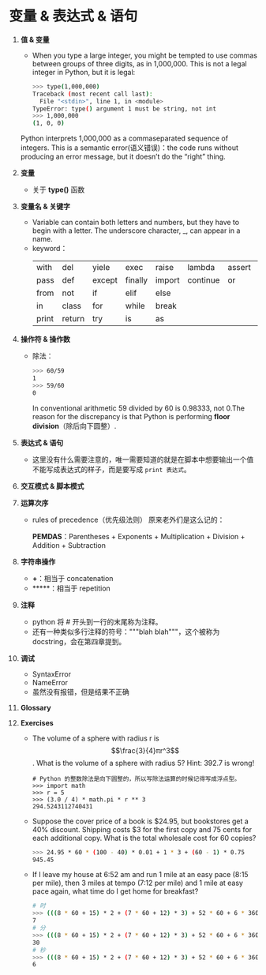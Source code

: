 # 变量 & 表达式 & 语句

1. **值 & 变量**

   * When you type a large integer, you might be tempted to use commas between groups of three digits, as in 1,000,000. This is not a legal integer in Python, but it is legal:
     ~~~ bash
     >>> type(1,000,000)
     Traceback (most recent call last):
       File "<stdin>", line 1, in <module>
     TypeError: type() argument 1 must be string, not int
     >>> 1,000,000
     (1, 0, 0)
     ~~~
   
   Python interprets 1,000,000 as a commaseparated sequence of integers. This is a semantic error(语义错误)：the code runs without producing an error message, but it doesn’t do the “right” thing.

2. **变量**
   
   * 关于 **type()** 函数

3. **变量名 & 关键字**
   
   * Variable can contain both letters and numbers, but they have to begin with a letter. The underscore character, _, can appear in a name.
   * keyword：
     <table>
        <tr>
           <td>with</td>
           <td>del</td>
           <td>yiele</td>
           <td>exec</td>
           <td>raise</td>
           <td>lambda</td>
           <td>assert</td>
           <td>global</td>
        </tr>
        <tr>
           <td>pass</td>
           <td>def</td>
           <td>except</td>
           <td>finally</td>
           <td>import</td>
           <td>continue</td>
           <td>or</td>
           <td>and</td>
        </tr>
        <tr>
           <td>from</td>
           <td>not</td>
           <td>if</td>
           <td>elif</td>
           <td>else</td>
        </tr>
        <tr>
           <td>in</td>
           <td>class</td>
           <td>for</td>
           <td>while</td>
           <td>break</td>
        </tr>
        <tr>
           <td>print</td>
           <td>return</td>
           <td>try</td>
           <td>is</td>
           <td>as</td>
        </tr>
     </table>
    
4. **操作符 & 操作数**
   
   * 除法：
     ~~~ bash
     >>> 60/59
     1
     >>> 59/60
     0
     ~~~
   
     In conventional arithmetic 59 divided by 60 is 0.98333, not 0.The reason for the discrepancy is that Python is performing **floor division**（除后向下圆整）.

5. **表达式 & 语句**
   
   * 这里没有什么需要注意的，唯一需要知道的就是在脚本中想要输出一个值不能写成表达式的样子，而是要写成 `print 表达式`。

6. **交互模式 & 脚本模式**

7. **运算次序**
   
   * rules of precedence（优先级法则）
     原来老外们是这么记的：

     **PEMDAS**：Parentheses + Exponents + Multiplication + Division + Addition + Subtraction

8. **字符串操作**
   
   * **+**：相当于 concatenation
   * *****：相当于 repetition

9. **注释**
   
   * python 将 # 开头到一行的末尾称为注释。
   * 还有一种类似多行注释的符号："""blah blah"""，这个被称为 docstring，会在第四章提到。

10. **调试**
   
    * SyntaxError
    * NameError
    * 虽然没有报错，但是结果不正确

11. **Glossary**

12. **Exercises**
  
    * The volume of a sphere with radius r is $$\frac{3}{4}πr^3$$. What is the volume of a sphere with radius 5? Hint: 392.7 is wrong!
      ~~~
      # Python 的整数除法是向下圆整的，所以写除法运算的时候记得写成浮点型。
      >>> import math
      >>> r = 5
      >>> (3.0 / 4) * math.pi * r ** 3
      294.5243112740431
      ~~~
 
    * Suppose the cover price of a book is $24.95, but bookstores get a 40% discount. Shipping costs $3 for the first copy and 75 cents for each additional copy. What is the total wholesale cost for 60 copies?
      ~~~ bash
      >>> 24.95 * 60 * (100 - 40) * 0.01 + 1 * 3 + (60 - 1) * 0.75
      945.45
      ~~~

    * If I leave my house at 6:52 am and run 1 mile at an easy pace (8:15 per mile), then 3 miles at tempo (7:12 per mile) and 1 mile at easy pace again, what time do I get home for breakfast?
      ~~~ bash
      # 时
      >>> (((8 * 60 + 15) * 2 + (7 * 60 + 12) * 3) + 52 * 60 + 6 * 3600) / (60 * 60)
      7
      # 分
      >>> (((8 * 60 + 15) * 2 + (7 * 60 + 12) * 3) + 52 * 60 + 6 * 3600) % (60 * 60) / 60
      30
      # 秒
      >>> (((8 * 60 + 15) * 2 + (7 * 60 + 12) * 3) + 52 * 60 + 6 * 3600) % (60 * 60) % 60
      6
      ~~~

